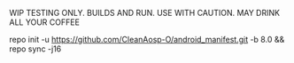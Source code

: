 WIP TESTING ONLY. BUILDS AND RUN. USE WITH CAUTION. MAY DRINK ALL YOUR COFFEE

repo init -u https://github.com/CleanAosp-O/android_manifest.git -b 8.0 && repo sync -j16
